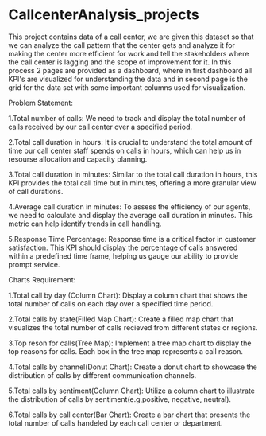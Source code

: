 # CallcenterAnalysis_projects

This project contains data of a call center, we are given this dataset so that we can analyze the call pattern that the center gets and analyze it for making the center more efficient for work and tell the stakeholders where the call center is lagging and the scope of improvement for it. In this process 2 pages are provided as a dashboard, where in first dashboard all KPI's are visualized for understanding the data and in second page is the grid for the data set with some important columns used for visualization.

Problem Statement:

1.Total number of calls: We need to track and display the total number of calls received by our call center over a specified period.

2.Total call duration in hours: It is crucial to understand the total amount of time our call center staff spends on calls in hours, which can help us in resourse allocation and capacity planning.

3.Total call duration in minutes: Similar to the total call duration in hours, this KPI provides the total call time but in minutes, offering a more granular view of call durations.

4.Average call duration in minutes: To assess the efficiency of our agents, we need to calculate and display the average call duration in minutes. This metric can help identify trends in call handling.  

5.Response Time Percentage: Response time is a critical factor in customer satisfaction. This KPI should display the percentage of calls answered within a predefined time frame, helping us gauge our ability to provide prompt service.

Charts Requirement:

1.Total call by day (Column Chart): Display a column chart that shows the total number of calls on each day over a specified time period.

2.Total calls by state(Filled Map Chart): Create a filled map chart that visualizes the total number of calls recieved from different states or regions.

3.Top reson for calls(Tree Map): Implement a tree map chart to display the top reasons for calls. Each box in the tree map represents a call reason.

4.Total calls by channel(Donut Chart): Create a donut chart to showcase the distribution of calls by different communication channels.

5.Total calls by sentiment(Column Chart): Utilize a column chart to illustrate the distribution of calls by sentiment(e.g,positive, negative, neutral).

6.Total calls by call center(Bar Chart): Create a bar chart that presents the total number of calls handeled by each call center or department.

